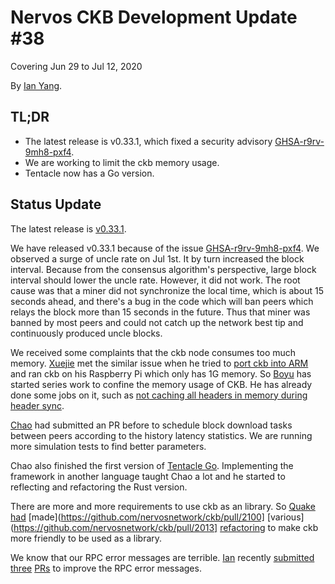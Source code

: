 # Nervos CKB Development Update #38

Covering Jun 29 to Jul 12, 2020

By [Ian Yang](https://github.com/doitian).

## TL;DR

* The latest release is v0.33.1, which fixed a security advisory [GHSA-r9rv-9mh8-pxf4](https://github.com/nervosnetwork/ckb/security/advisories/GHSA-r9rv-9mh8-pxf4).
* We are working to limit the ckb memory usage.
* Tentacle now has a Go version.

## Status Update

The latest release is [v0.33.1](https://github.com/nervosnetwork/ckb/releases/tag/v0.33.1).

We have released v0.33.1 because of the issue [GHSA-r9rv-9mh8-pxf4](https://github.com/nervosnetwork/ckb/security/advisories/GHSA-r9rv-9mh8-pxf4). We observed a surge of uncle rate on Jul 1st. It by turn increased the block interval. Because from the consensus algorithm's perspective, large block interval should lower the uncle rate. However, it did not work. The root cause was that a miner did not synchronize the local time, which is about 15 seconds ahead, and there's a bug in the code which will ban peers which relays the block more than 15 seconds in the future. Thus that miner was banned by most peers and could not catch up the network best tip and continuously produced uncle blocks.

We received some complaints that the ckb node consumes too much memory. [Xuejie](https://github.com/xxuejie) met the similar issue when he tried to [port ckb into ARM](https://github.com/xxuejie/ckb-on-aarch64) and ran ckb on his Raspberry Pi which only has 1G memory. So [Boyu](https://github.com/yangby-cryptape) has started series work to confine the memory usage of CKB. He has already done some jobs on it, such as [not caching all headers in memory during header sync](https://github.com/nervosnetwork/ckb/pull/2147).

[Chao](https://github.com/driftluo) had submitted an PR before to schedule block download tasks between peers according to the history latency statistics. We are running more simulation tests to find better parameters.

Chao also finished the first version of [Tentacle Go](https://github.com/driftluo/tentacle-go). Implementing the framework in another language taught Chao a lot and he started to reflecting and refactoring the Rust version.

There are more and more requirements to use ckb as an library. So [Quake](https://github.com/quake) [had](https://github.com/nervosnetwork/ckb/pull/2096) [made](https://github.com/nervosnetwork/ckb/pull/2100] [various](https://github.com/nervosnetwork/ckb/pull/2013] [refactoring](https://github.com/nervosnetwork/ckb/pull/2107) to make ckb more friendly to be used as a library.

We know that our RPC error messages are terrible. [Ian](https://github.com/doitian) recently [submitted](https://github.com/nervosnetwork/ckb/pull/2038) [three](https://github.com/nervosnetwork/ckb/pull/2049) [PRs](https://github.com/nervosnetwork/ckb/pull/2164) to improve the RPC error messages.
